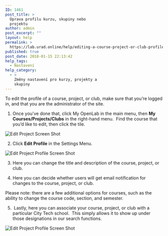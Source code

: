 ```yaml
---
ID: 1461
post_title: >
  Úprava profilu kurzu, skupiny nebo
  projektu
author: admin
post_excerpt: ""
layout: help
permalink: >
  https://lab.urad.online/help/editing-a-course-project-or-club-profile/
published: true
post_date: 2018-01-15 22:13:42
help_tags:
  - Nastavení
help_category:
  - >
    Změny nastavení pro kurzy, projekty a
    skupiny
---
```

To edit the profile of a course, project, or club, make sure that you’re logged in, and that you are the administrator of the site.

1. Once you’ve done that, click My OpenLab in the main menu, then <strong>My Courses/Projects/Clubs</strong> in the right-hand menu.  Find the course that you’d like to edit, then click the tile.

<img class="alignnone wp-image-36482 size-full" src="https://openlab.citytech.cuny.edu/wp-content/uploads/2012/08/Editing_CPC_Settings_1_V2.png" alt="Edit Project Screen Shot" />

2. Click <strong>Edit Profile</strong> in the Settings Menu.

<img class="alignnone wp-image-36483 size-full" src="https://openlab.citytech.cuny.edu/wp-content/uploads/2012/08/Editing_CPC_Settings_2_V2.png" alt="Edit Project Profile Screen Shot" />

3. Here you can change the title and description of the course, project, or club.

4. Here you can decide whether users will get email notification for changes to the course, project, or club.

Please note: there are a few additional options for courses, such as the ability to change the course code, section, and semester.

5.  Lastly, here you can associate your course, project, or club with a particular City Tech school.  This simply allows it to show up under those designations in our search functions.

<img class="alignnone wp-image-36484 size-full" src="https://openlab.citytech.cuny.edu/wp-content/uploads/2012/08/Editing_CPC_Profile_3_V2.png" alt="Edit Project Profile Screen Shot" />